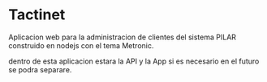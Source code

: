 # Tactinet
Aplicacion web para la administracion de clientes del sistema PILAR 
construido en nodejs con el tema Metronic.


dentro de esta aplicacion estara la API y la App 
si es necesario en el futuro se podra separare.

